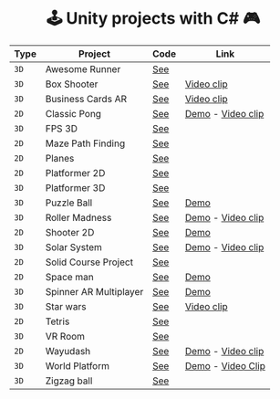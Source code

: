 <div align="center">

# 🕹️ Unity projects with C# 🎮

| Type | Project | Code | Link |
| --- | --- | --- | --- |
| `3D` | Awesome Runner | [See](projects/awesome-runner) | |
| `3D` | Box Shooter | [See](projects/box-shooter) | [Video clip](https://www.youtube.com/watch?v=NrT9TLQ41uY) |
| `3D` | Business Cards AR | [See](projects/business-cards-ar) | [Video clip](https://www.youtube.com/watch?v=csGzL_KCKqA) |
| `2D` | Classic Pong | [See](projects/classic-pong) | [Demo](https://andresnavag93.itch.io/classic-pong) - [Video clip](https://youtu.be/CmOeeDw1sSs) |
| `3D` | FPS 3D | [See](projects/fps-3d) |  |
| `2D` | Maze Path Finding | [See](projects/maze-path-finding) |  |
| `2D` | Planes | [See](projects/planes) |  |
| `2D` | Platformer 2D | [See](projects/platformer-2d) |  |
| `3D` | Platformer 3D | [See](projects/platformer-3d) |  |
| `3D` | Puzzle Ball | [See](projects/puzzle-ball) | [Demo](https://andresnavag93.itch.io/puzzle-ball) |
| `3D` | Roller Madness | [See](projects/roller-madness) | [Demo](https://andresnavag93.itch.io/roller-madness) - [Video clip](https://youtu.be/ncf9bPmcjB0)  |
| `2D` | Shooter 2D | [See](projects/shooter-2d) | [Demo](https://andresnavag93.itch.io/space-invasion) |
| `3D` | Solar System | [See](projects/solar-system) | [Demo](https://andresnavag93.itch.io/solar-system) - [Video clip](https://youtu.be/7jwhCgYkmT8)|
| `2D` | Solid Course Project | [See](projects/solid-course-project) | |
| `2D` | Space man | [See](projects/space-man) | [Demo](https://andresnavag93.itch.io/space-man) |
| `3D` | Spinner AR Multiplayer | [See](projects/spinner-ar-multiplayer) | [Demo](https://andresnavag93.itch.io/spinner-multiplayer) |
| `3D` | Star wars | [See](projects/star-wars) | [Video clip](https://youtu.be/j0jVuYq4nSk) |
| `2D` | Tetris | [See](projects/tetris) |  |
| `3D` | VR Room | [See](projects/vr-room) |  |
| `2D` | Wayudash | [See](projects/wayudash) | [Demo](https://andresnavag93.itch.io/wayu-dash) - [Video clip](https://youtu.be/20s160Zu9Tk) |
| `3D` | World Platform | [See](projects/world-platform) | [Demo](https://andresnavag93.itch.io/space-platform) - [Video Clip](https://youtu.be/JXZgZYYRIi4) |
| `3D` | Zigzag ball | [See](projects/zigzag-ball) |  |

</div>